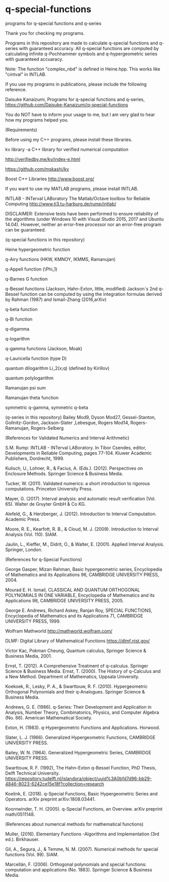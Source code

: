 # q-special-functions

programs for q-special functions and q-series

Thank you for checking my programs.

Programs in this repository are made to calculate q-special functions and q-series with guaranteed accuracy. All q-special functions are computed by calculating infinite q-Pochhammer symbols and q-hypergeometric series with guaranteed accuaracy. 

Note: The function "complex_nbd" is defined in Heine.hpp. This works like "cintval" in INTLAB.

If you use my programs in publications, please include the following reference.

Daisuke Kanaizumi, Programs for q-special functions and q-series,
https://github.com/Daisuke-Kanaizumi/q-special-functions

You do NOT have to inform your usage to me, but I am very glad to hear how my programs helped you.

(Requirements)

Before using my C++ programs, please install these libraries.

kv library -a C++ library for verified numerical computation 

http://verifiedby.me/kv/index-e.html

https://github.com/mskashi/kv

Boost C++ Libraries http://www.boost.org/

If you want to use my MATLAB programs, please install INTLAB.

INTLAB - INTerval LABoratory
The Matlab/Octave toolbox for Reliable Computing
http://www.ti3.tu-harburg.de/rump/intlab/

DISCLAIMER: Extensive tests have been performed to ensure reliability of the algorithms (under Windows 10 with Visual Studio 2015, 2017 and Ubuntu 14.04). However, neither an error-free processor nor an error-free program can be guaranteed.

(q-special functions in this repository)

Heine hypergeometric function

q-Airy functions (HKW, KMNOY, IKMMS, Ramanujan)

q-Appell function (\Phi_1)

q-Barnes G function

q-Bessel functions (Jackson, Hahn-Exton, little, modified)
Jackson`s 2nd q-Bessel function can be computed by using the integration formulas derived by Rahman (1987) and Ismail-Zhang (2016,arXiv)

q-beta function

q-Bi function 

q-digamma

q-logarithm

q-gamma functions (Jackson, Moak)

q-Lauricella function (type D)

quantum dilogarithm Li_2(x;q) (defined by Kirillov)

quantum polylogarithm

Ramanujan psi sum

Ramanujan theta function

symmetric q-gamma, symmetric q-beta

(q-series in this repository)
Bailey Mod9, Dyson Mod27, Gessel-Stanton, Gollnitz-Gordon, Jackson-Slater ,Lebesgue, Rogers Mod14, Rogers-Ramanujan, Rogers-Selberg

(References for Validated Numerics and Interval Arithmetic)

S.M. Rump: INTLAB - INTerval LABoratory. 
In Tibor Csendes, editor, Developments in Reliable Computing, pages 77-104. 
Kluwer Academic Publishers, Dordrecht, 1999.

Kulisch, U., Lohner, R., & Facius, A. (Eds.). (2012). Perspectives on Enclosure Methods. Springer Science & Business Media.

Tucker, W. (2011). Validated numerics: a short introduction to rigorous
computations. Princeton University Press.

Mayer, G. (2017). Interval analysis: and automatic result verification (Vol. 65).
Walter de Gruyter GmbH & Co KG.

Alefeld, G., & Herzberger, J. (2012). Introduction to Interval Computation.
Academic Press.

Moore, R. E., Kearfott, R. B., & Cloud, M. J. (2009). Introduction to Interval
Analysis (Vol. 110). SIAM.

Jaulin, L., Kieffer, M., Didrit, O., & Walter, E. (2001). Applied Interval Analysis. Springer, London.

(References for q-Special Functions)

George Gasper, Mizan Rahman,
Basic hypergeometric series,
Encyclopedia of Mathematics and its Applications 96,
CAMBRIDGE UNIVERSITY PRESS, 2004.

Mourad E. H. Ismail,
CLASSICAL AND QUANTUM ORTHOGONAL POLYNOMIALS IN ONE VARIABLE,
Encyclopedia of Mathematics and its Applications 98,
CAMBRIDGE UNIVERSITY PRESS, 2005.

George E. Andrews, Richard Askey, Ranjan Roy,
SPECIAL FUNCTIONS,
Encyclopedia of Mathematics and its Applications 71,
CAMBRIDGE UNIVERSITY PRESS, 1999.

Wolfram Mathworld http://mathworld.wolfram.com/

DLMF: Digital Library of Mathematical Functions https://dlmf.nist.gov/

Victor Kac, Pokman Cheung,
Quantum calculus,
Springer Science & Business Media, 2001.

Ernst, T. (2012). A Comprehensive Treatment of q-calculus. Springer
Science & Business Media.
Ernst, T. (2000). The History of q-Calculus and a New Method. Department
of Mathematics, Uppsala University.

Koekoek, R., Lesky, P. A., & Swarttouw, R. F. (2010). Hypergeometric
Orthogonal Polynomials and their q-Analogues. Springer Science & Business
Media.

Andrews, G. E. (1986). q-Series: Their Development and Application in
Analysis, Number Theory, Combinatorics, Physics, and Computer Algebra
(No. 66). American Mathematical Society.

Exton, H. (1983). q-Hypergeometric Functions and Applications. Horwood.

Slater, L. J. (1966). Generalized Hypergeometric Functions, CAMBRIDGE UNIVERSITY PRESS.

Bailey, W. N. (1964). Generalized Hypergeometric Series, CAMBRIDGE UNIVERSITY PRESS.

Swarttouw, R. F. (1992), The Hahn-Exton q-Bessel Function, PhD Thesis,
Delft Technical University.
https://repository.tudelft.nl/islandora/object/uuid%3A0bfd7d96-bb29-4846-8023-6242ce15e18f?collection=research

Koelink, E. (2018). q-Special Functions, Basic Hypergeometric Series and
Operators. arXiv preprint arXiv:1808.03441.

Koornwinder, T. H. (2005). q-Special Functions, an Overview. arXiv preprint
math/0511148.

(References about numerical methods for mathematical functions)

Muller, (2016). Elementary Functions -Algorithms and Implementation (3rd ed.). Birkhauser.

Gil, A., Segura, J., & Temme, N. M. (2007). Numerical methods for special functions (Vol. 99). SIAM.

Marcellán, F. (2006). Orthogonal polynomials and special functions: computation and applications (No. 1883). Springer Science & Business Media.
